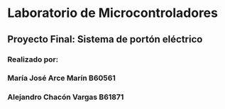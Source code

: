 # Laboratorio de Microcontroladores
## Proyecto Final: Sistema de portón eléctrico
### Realizado por:
### María José Arce Marín B60561
### Alejandro Chacón Vargas B61871

